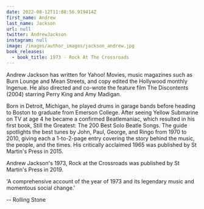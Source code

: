 ```yaml
---
date: 2022-08-12T11:08:56.919414Z
first_name: Andrew
last_name: Jackson
url: null
twitter: AndrewJackson
instagram: null
image: /images/author_images/jackson_andrew.jpg
book_releases:
  - book_title: 1973 - Rock At The Crossroads
---
```

Andrew Jackson has written for Yahoo! Movies, music magazines such as Burn Lounge and Mean Streets, and copy edited the Hollywood monthly Ingenue.  He also directed and co-wrote the feature film The Discontents (2004) starring Perry King and Amy Madigan. 

Born in Detroit, Michigan, he played drums in garage bands before heading to Boston to graduate from Emerson College. After seeing Yellow Submarine on TV at age 4 he became a confirmed Beatlemaniac, which resulted in his first book, Still the Greatest: The 200 Best Solo Beatle Songs. The guide spotlights the best tunes by John, Paul, George, and Ringo from 1970 to 2010, giving each a 1-to-2-page entry covering the story behind the music, the people, and the times. His critically acclaimed 1965 was published by St Martin's Press in 2015.

Andrew Jackson's 1973, Rock at the Crossroads was published by St Martin's Press in 2019.

'A comprehensive account of the year of 1973 and its legendary music and momentous social change.' 

-- Rolling Stone
